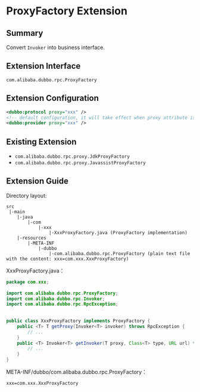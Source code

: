 # ProxyFactory Extension

## Summary

Convert `Invoker` into business interface.

## Extension Interface

`com.alibaba.dubbo.rpc.ProxyFactory`

## Extension Configuration

```xml
<dubbo:protocol proxy="xxx" />
<!-- default configuration, it will take effect when proxy attribute is not configured in <dubbo:protocol> -->
<dubbo:provider proxy="xxx" />
```

## Existing Extension

* `com.alibaba.dubbo.rpc.proxy.JdkProxyFactory`
* `com.alibaba.dubbo.rpc.proxy.JavassistProxyFactory`

## Extension Guide

Directory layout:

```
src
 |-main
    |-java
        |-com
            |-xxx
                |-XxxProxyFactory.java (ProxyFactory implementation)
    |-resources
        |-META-INF
            |-dubbo
                |-com.alibaba.dubbo.rpc.ProxyFactory (plain text file with the content: xxx=com.xxx.XxxProxyFactory)
```

XxxProxyFactory.java：

```java
package com.xxx;
 
import com.alibaba.dubbo.rpc.ProxyFactory;
import com.alibaba.dubbo.rpc.Invoker;
import com.alibaba.dubbo.rpc.RpcException;
 
 
public class XxxProxyFactory implements ProxyFactory {
    public <T> T getProxy(Invoker<T> invoker) throws RpcException {
        // ...
    }
    public <T> Invoker<T> getInvoker(T proxy, Class<T> type, URL url) throws RpcException {
        // ...
    }
}
```

META-INF/dubbo/com.alibaba.dubbo.rpc.ProxyFactory：

```properties
xxx=com.xxx.XxxProxyFactory
```
